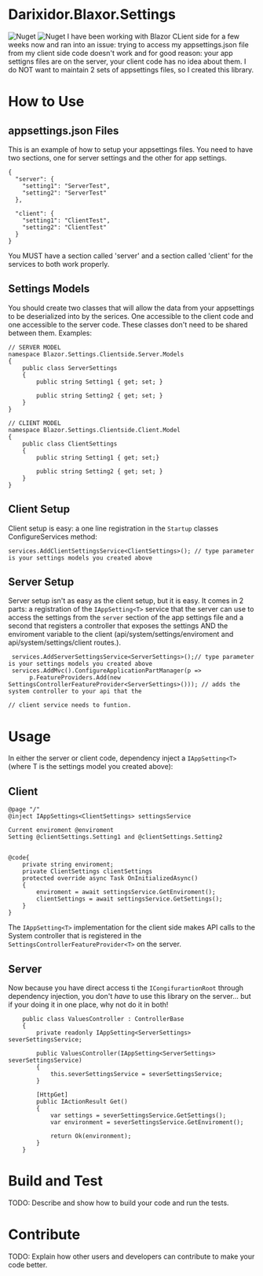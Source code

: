 # Darixidor.Blaxor.Settings
![Nuget](https://img.shields.io/nuget/v/Darixidor.Blazor.Settings?style=for-the-badge)
![Nuget](https://img.shields.io/nuget/dt/Darixidor.Blazor.Settings?style=for-the-badge)
I have been working with Blazor CLient side for a few weeks now and ran into an issue: trying to access my appsettings.json file
from my client side code doesn't work and for good reason: your app settigns files are on the server, your client code has no idea about them.
I do NOT want to maintain 2 sets of appsettings files, so I created this library. 

# How to Use
## appsettings.json Files
This is an example of how to setup your appsettings files. You need to have two sections, one for server settings and the other for app settings.

```
{
  "server": {
    "setting1": "ServerTest",
    "setting2": "ServerTest"
  },

  "client": {
    "setting1": "ClientTest",
    "setting2": "ClientTest"
  }
}
```
You MUST have a section called 'server' and a section called 'client' for the services to both work properly.

## Settings Models
You should create two classes that will allow the data from your appsettings to be deserialized into by the serices. One accessible to the client
code and one accessible to the server code. These classes don't need to be shared between them. 
Examples:
```
// SERVER MODEL
namespace Blazor.Settings.Clientside.Server.Models
{
    public class ServerSettings
    {
        public string Setting1 { get; set; }

        public string Setting2 { get; set; }
    }
}

// CLIENT MODEL
namespace Blazor.Settings.Clientside.Client.Model
{
    public class ClientSettings
    {
        public string Setting1 { get; set;}

        public string Setting2 { get; set; }
    }
}
``` 

## Client Setup
Client setup is easy: a one line registration in the  `Startup` classes ConfigureServices method:

```
services.AddClientSettingsService<ClientSettings>(); // type parameter is your settings models you created above
```


## Server Setup
Server setup isn't as easy as the client setup, but it is easy. It comes in 2 parts: a registration of the `IAppSetting<T>` 
service that the server can use to access the settings from the `server` section of the app settings file and a second that registers a controller 
that exposes the settings AND the enviroment variable to the client (api/system/settings/enviroment and api/system/settings/client routes.). 

```
 services.AddServerSettingsService<ServerSettings>();// type parameter is your settings models you created above
 services.AddMvc().ConfigureApplicationPartManager(p =>
      p.FeatureProviders.Add(new SettingsControllerFeatureProvider<ServerSettings>())); // adds the system controller to your api that the
                                                                                        // client service needs to funtion.
```


# Usage
In either the server or client code, dependency inject a `IAppSetting<T>` (where T is the settings model you created above):

## Client
```
@page "/"
@inject IAppSettings<ClientSettings> settingsService

Current enviroment @enviroment
Setting @clientSettings.Setting1 and @clientSettings.Setting2


@code{
    private string enviroment;
    private ClientSettings clientSettings
    protected override async Task OnInitializedAsync()
    {
        enviroment = await settingsService.GetEnviroment();
        clientSettings = await settingsService.GetSettings();
    }
}

```
The `IAppSetting<T>` implementation for the client side makes API calls to the System controller that is registered in the 
`SettingsControllerFeatureProvider<T>` on the server. 

## Server
Now because you have direct access ti the `ICongifurartionRoot` through dependency injection, you don't *have* to use this library on 
the server... but if your doing it in one place, why not do it in both!
```
    public class ValuesController : ControllerBase
    {
        private readonly IAppSetting<ServerSettings> severSettingsService;

        public ValuesController(IAppSetting<ServerSettings> severSettingsService)
        {
            this.severSettingsService = severSettingsService;
        }

        [HttpGet]
        public IActionResult Get()
        {
            var settings = severSettingsService.GetSettings();
            var environment = severSettingsService.GetEnviroment();

            return Ok(environment);
        }
    }
```


# Build and Test
TODO: Describe and show how to build your code and run the tests. 

# Contribute
TODO: Explain how other users and developers can contribute to make your code better. 

